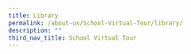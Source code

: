 ```yaml
---
title: Library
permalink: /about-us/School-Virtual-Tour/library/
description: ""
third_nav_title: School Virtual Tour
---
```

